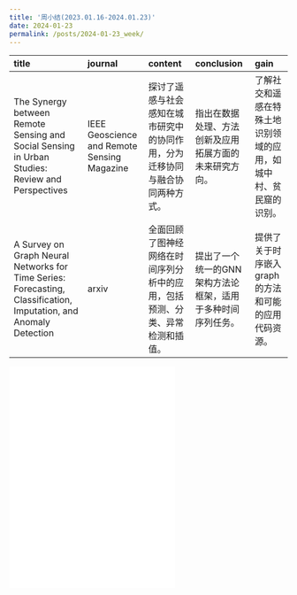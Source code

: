 ```yaml
---
title: '周小结(2023.01.16-2024.01.23)'
date: 2024-01-23
permalink: /posts/2024-01-23_week/
---
```

| title                                                                                                             | journal                                     | content                                                                      | conclusion                                                  | gain                                                             |
|:------------------------------------------------------------------------------------------------------------------|:--------------------------------------------|:-----------------------------------------------------------------------------|:------------------------------------------------------------|:-----------------------------------------------------------------|
| The Synergy between Remote Sensing and Social Sensing in Urban Studies: Review and Perspectives                   | IEEE Geoscience and Remote Sensing Magazine | 探讨了遥感与社会感知在城市研究中的协同作用，分为迁移协同与融合协同两种方式。 | 指出在数据处理、方法创新及应用拓展方面的未来研究方向。      | 了解社交和遥感在特殊土地识别领域的应用，如城中村、贫民窟的识别。 |
| A Survey on Graph Neural Networks for Time Series: Forecasting, Classification, Imputation, and Anomaly Detection | arxiv                                       | 全面回顾了图神经网络在时间序列分析中的应用，包括预测、分类、异常检测和插值。 | 提出了一个统一的GNN架构方法论框架，适用于多种时间序列任务。 | 提供了关于时序嵌入graph的方法和可能的应用代码资源。              |

<embed src="/files/post/2024-01-23-week.pdf" type="application/pdf" height="400px" />
    